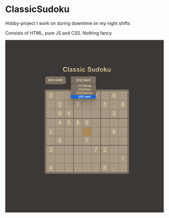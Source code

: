 # ClassicSudoku

Hobby-project I work on during downtime on my night shifts

Consists of HTML, pure JS and CSS. Nothing fancy

![alt text](Preview.png "Preview")
